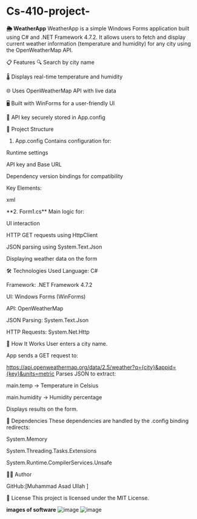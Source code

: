 # Cs-410-project-
**🌦️ WeatherApp**
WeatherApp is a simple Windows Forms application built using C# and .NET Framework 4.7.2. It allows users to fetch and display current weather information (temperature and humidity) for any city using the OpenWeatherMap API.

📋 Features
🔍 Search by city name

🌡️ Displays real-time temperature and humidity

🌐 Uses OpenWeatherMap API with live data

🖥️ Built with WinForms for a user-friendly UI

🔐 API key securely stored in App.config

🧱 Project Structure
1. App.config
Contains configuration for:

Runtime settings

API key and Base URL

Dependency version bindings for compatibility

Key Elements:

xml


<add key="key" value="Secret key" />
<add key="BaseUrl" value="https://api.openweathermap.org/data/2.5/" />
**2. Form1.cs**
Main logic for:

UI interaction

HTTP GET requests using HttpClient

JSON parsing using System.Text.Json

Displaying weather data on the form

🛠️ Technologies Used
Language: C#

Framework: .NET Framework 4.7.2

UI: Windows Forms (WinForms)

API: OpenWeatherMap

JSON Parsing: System.Text.Json

HTTP Requests: System.Net.Http

🧪 How It Works
User enters a city name.

App sends a GET request to:



https://api.openweathermap.org/data/2.5/weather?q={city}&appid={key}&units=metric
Parses JSON to extract:

main.temp → Temperature in Celsius

main.humidity → Humidity percentage

Displays results on the form.

🧩 Dependencies
These dependencies are handled by the .config binding redirects:

System.Memory

System.Threading.Tasks.Extensions

System.Runtime.CompilerServices.Unsafe

🧑‍💻 Author

GitHub:[Muhammad Asad Ullah ]

📜 License
This project is licensed under the MIT License.

**images of software**
![image](https://github.com/user-attachments/assets/d63c5497-7117-4d79-bc7b-802a669b62ff)
![image](https://github.com/user-attachments/assets/20f7b341-1ca1-4ba2-a557-5b25c45bb87c)





